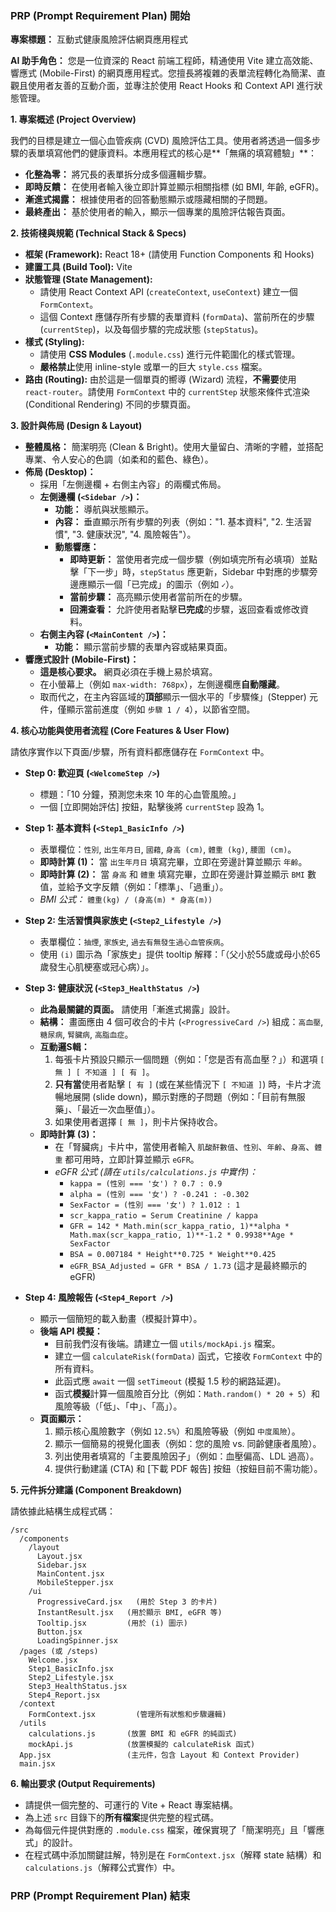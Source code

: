### **PRP (Prompt Requirement Plan) 開始**

**專案標題：** 互動式健康風險評估網頁應用程式

**AI 助手角色：**
您是一位資深的 React 前端工程師，精通使用 Vite 建立高效能、響應式 (Mobile-First) 的網頁應用程式。您擅長將複雜的表單流程轉化為簡潔、直觀且使用者友善的互動介面，並專注於使用 React Hooks 和 Context API 進行狀態管理。

**1. 專案概述 (Project Overview)**

我們的目標是建立一個心血管疾病 (CVD) 風險評估工具。使用者將透過一個多步驟的表單填寫他們的健康資料。本應用程式的核心是\*\*「無痛的填寫體驗」\*\*：

  * **化整為零：** 將冗長的表單拆分成多個邏輯步驟。
  * **即時反饋：** 在使用者輸入後立即計算並顯示相關指標 (如 BMI, 年齡, eGFR)。
  * **漸進式揭露：** 根據使用者的回答動態顯示或隱藏相關的子問題。
  * **最終產出：** 基於使用者的輸入，顯示一個專業的風險評估報告頁面。

**2. 技術棧與規範 (Technical Stack & Specs)**

  * **框架 (Framework):** React 18+ (請使用 Function Components 和 Hooks)
  * **建置工具 (Build Tool):** Vite
  * **狀態管理 (State Management):**
      * 請使用 React Context API (`createContext`, `useContext`) 建立一個 `FormContext`。
      * 這個 Context 應儲存所有步驟的表單資料 (`formData`)、當前所在的步驟 (`currentStep`)，以及每個步驟的完成狀態 (`stepStatus`)。
  * **樣式 (Styling):**
      * 請使用 **CSS Modules** (`.module.css`) 進行元件範圍化的樣式管理。
      * **嚴格禁止**使用 inline-style 或單一的巨大 `style.css` 檔案。
  * **路由 (Routing):** 由於這是一個單頁的嚮導 (Wizard) 流程，**不需要**使用 `react-router`。請使用 `FormContext` 中的 `currentStep` 狀態來條件式渲染 (Conditional Rendering) 不同的步驟頁面。

**3. 設計與佈局 (Design & Layout)**

  * **整體風格：** 簡潔明亮 (Clean & Bright)。使用大量留白、清晰的字體，並搭配專業、令人安心的色調（如柔和的藍色、綠色）。
  * **佈局 (Desktop)：**
      * 採用「左側邊欄 + 右側主內容」的兩欄式佈局。
      * **左側邊欄 (`<Sidebar />`)：**
          * **功能：** 導航與狀態顯示。
          * **內容：** 垂直顯示所有步驟的列表（例如："1. 基本資料", "2. 生活習慣", "3. 健康狀況", "4. 風險報告"）。
          * **動態響應：**
              * **即時更新：** 當使用者完成一個步驟（例如填完所有必填項）並點擊「下一步」時，`stepStatus` 應更新，Sidebar 中對應的步驟旁邊應顯示一個「已完成」的圖示（例如 `✓`）。
              * **當前步驟：** 高亮顯示使用者當前所在的步驟。
              * **回溯查看：** 允許使用者點擊**已完成**的步驟，返回查看或修改資料。
      * **右側主內容 (`<MainContent />`)：**
          * **功能：** 顯示當前步驟的表單內容或結果頁面。
  * **響應式設計 (Mobile-First)：**
      * **這是核心要求。** 網頁必須在手機上易於填寫。
      * 在小螢幕上（例如 `max-width: 768px`），左側邊欄應**自動隱藏**。
      * 取而代之，在主內容區域的**頂部**顯示一個水平的「步驟條」(Stepper) 元件，僅顯示當前進度（例如 `步驟 1 / 4`），以節省空間。

**4. 核心功能與使用者流程 (Core Features & User Flow)**

請依序實作以下頁面/步驟，所有資料都應儲存在 `FormContext` 中。

  * **Step 0: 歡迎頁 (`<WelcomeStep />`)**

      * 標題：「10 分鐘，預測您未來 10 年的心血管風險。」
      * 一個 [立即開始評估] 按鈕，點擊後將 `currentStep` 設為 1。

  * **Step 1: 基本資料 (`<Step1_BasicInfo />`)**

      * 表單欄位：`性別`, `出生年月日`, `國藉`, `身高 (cm)`, `體重 (kg)`, `腰圍 (cm)`。
      * **即時計算 (1)：** 當 `出生年月日` 填寫完畢，立即在旁邊計算並顯示 `年齡`。
      * **即時計算 (2)：** 當 `身高` 和 `體重` 填寫完畢，立即在旁邊計算並顯示 `BMI` 數值，並給予文字反饋（例如：「標準」、「過重」）。
      * *BMI 公式：* `體重(kg) / (身高(m) * 身高(m))`

  * **Step 2: 生活習慣與家族史 (`<Step2_Lifestyle />`)**

      * 表單欄位：`抽煙`, `家族史`, `過去有無發生過心血管疾病`。
      * 使用 `(i)` 圖示為「家族史」提供 tooltip 解釋：「（父小於55歲或母小於65歲發生心肌梗塞或冠心病）」。

  * **Step 3: 健康狀況 (`<Step3_HealthStatus />`)**

      * **此為最關鍵的頁面。** 請使用「漸進式揭露」設計。
      * **結構：** 畫面應由 4 個可收合的卡片 (`<ProgressiveCard />`) 組成：`高血壓`, `糖尿病`, `腎臟病`, `高脂血症`。
      * **互動邏S輯：**
        1.  每張卡片預設只顯示一個問題（例如：「您是否有高血壓？」）和選項 `[ 無 ] [ 不知道 ] [ 有 ]`。
        2.  **只有當**使用者點擊 `[ 有 ]` (或在某些情況下 `[ 不知道 ]`) 時，卡片才流暢地展開 (slide down)，顯示對應的子問題（例如：「目前有無服藥」、「最近一次血壓值」）。
        3.  如果使用者選擇 `[ 無 ]`，則卡片保持收合。
      * **即時計算 (3)：**
          * 在「腎臟病」卡片中，當使用者輸入 `肌酸酐數值`、`性別`、`年齡`、`身高`、`體重` 都可用時，立即計算並顯示 `eGFR`。
          * *eGFR 公式 (請在 `utils/calculations.js` 中實作)：*
              * `kappa = (性別 === '女') ? 0.7 : 0.9`
              * `alpha = (性別 === '女') ? -0.241 : -0.302`
              * `SexFactor = (性別 === '女') ? 1.012 : 1`
              * `scr_kappa_ratio = Serum Creatinine / kappa`
              * `GFR = 142 * Math.min(scr_kappa_ratio, 1)**alpha * Math.max(scr_kappa_ratio, 1)**-1.2 * 0.9938**Age * SexFactor`
              * `BSA = 0.007184 * Height**0.725 * Weight**0.425`
              * `eGFR_BSA_Adjusted = GFR * BSA / 1.73` (這才是最終顯示的 eGFR)

  * **Step 4: 風險報告 (`<Step4_Report />`)**

      * 顯示一個簡短的載入動畫（模擬計算中）。
      * **後端 API 模擬：**
          * 目前我們沒有後端。請建立一個 `utils/mockApi.js` 檔案。
          * 建立一個 `calculateRisk(formData)` 函式，它接收 `FormContext` 中的所有資料。
          * 此函式應 `await` 一個 `setTimeout` (模擬 1.5 秒的網路延遲)。
          * 函式**模擬**計算一個風險百分比（例如：`Math.random() * 20 + 5`）和風險等級（「低」、「中」、「高」）。
      * **頁面顯示：**
        1.  顯示核心風險數字（例如 `12.5%`）和風險等級（例如 `中度風險`）。
        2.  顯示一個簡易的視覺化圖表（例如：您的風險 vs. 同齡健康者風險）。
        3.  列出使用者填寫的「主要風險因子」（例如：血壓偏高、LDL 過高）。
        4.  提供行動建議 (CTA) 和 [下載 PDF 報告] 按鈕（按鈕目前不需功能）。

**5. 元件拆分建議 (Component Breakdown)**

請依據此結構生成程式碼：

```
/src
  /components
    /layout
      Layout.jsx
      Sidebar.jsx
      MainContent.jsx
      MobileStepper.jsx
    /ui
      ProgressiveCard.jsx   (用於 Step 3 的卡片)
      InstantResult.jsx   (用於顯示 BMI, eGFR 等)
      Tooltip.jsx         (用於 (i) 圖示)
      Button.jsx
      LoadingSpinner.jsx
  /pages (或 /steps)
    Welcome.jsx
    Step1_BasicInfo.jsx
    Step2_Lifestyle.jsx
    Step3_HealthStatus.jsx
    Step4_Report.jsx
  /context
    FormContext.jsx         (管理所有狀態和步驟邏輯)
  /utils
    calculations.js       (放置 BMI 和 eGFR 的純函式)
    mockApi.js            (放置模擬的 calculateRisk 函式)
  App.jsx                 (主元件，包含 Layout 和 Context Provider)
  main.jsx
```

**6. 輸出要求 (Output Requirements)**

  * 請提供一個完整的、可運行的 Vite + React 專案結構。
  * 為上述 `src` 目錄下的**所有檔案**提供完整的程式碼。
  * 為每個元件提供對應的 `.module.css` 檔案，確保實現了「簡潔明亮」且「響應式」的設計。
  * 在程式碼中添加關鍵註解，特別是在 `FormContext.jsx`（解釋 state 結構）和 `calculations.js`（解釋公式實作）中。

### **PRP (Prompt Requirement Plan) 結束**